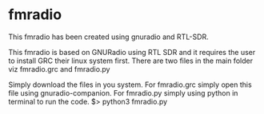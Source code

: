 # fmradio
This fmradio has been created using gnuradio and RTL-SDR.

This fmradio is based on GNURadio using RTL SDR and it requires the user to install GRC their linux system first.
There are two files in the main folder viz fmradio.grc and fmradio.py

Simply download the files in you system. For fmradio.grc simply open this file using gnuradio-companion.
For fmradio.py simply using python in terminal to run the code.
$> python3 fmradio.py





